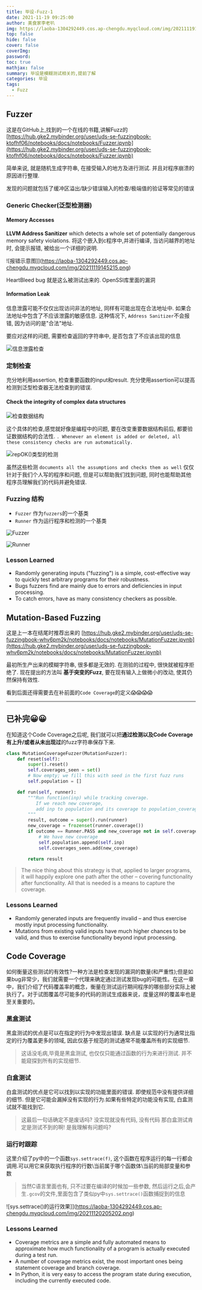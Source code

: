 ```yaml
---
title: 毕设-Fuzz-1
date: 2021-11-19 09:25:00
author: 美食家李老叭
img: https://laoba-1304292449.cos.ap-chengdu.myqcloud.com/img/20211119142134.png
top: false
hide: false
cover: false
coverImg: 
password: 
toc: true
mathjax: false
summary: 毕设是模糊测试相关的,提前了解
categories: 毕设
tags:
  - Fuzz
---
```


## Fuzzer

这是在GitHub上,找到的一个在线的书籍,讲解Fuzz的
[https://hub.gke2.mybinder.org/user/uds-se-fuzzingbook-ktofhf06/notebooks/docs/notebooks/Fuzzer.ipynb](https://hub.gke2.mybinder.org/user/uds-se-fuzzingbook-ktofhf06/notebooks/docs/notebooks/Fuzzer.ipynb)

简单来说, 就是随机生成字符串, 在接受输入的地方及进行测试. 并且对程序崩溃的原因进行整理.

发现的问题就包括了缓冲区溢出/缺少错误输入的检查/极端值的验证等常见的错误

### Generic Checker(泛型检测器)

#### Memory Accesses

**LLVM Address Sanitizer** which detects a whole set of potentially dangerous memory safety violations. 将这个嵌入到c程序中,并进行编译, 当访问越界的地址时, 会提示报错, 被给出一个详细的说明.

![报错示意图]](https://laoba-1304292449.cos.ap-chengdu.myqcloud.com/img/20211119145215.png)

HeartBleed bug 就是这么被测试出来的. OpenSSl库里面的漏洞

#### Information Leak

信息泄露可能不仅仅出现访问非法的地址, 同样有可能出现在合法地址中. 如果合法地址中包含了不应该泄露的敏感信息. 这种情况下, `Address Sanitizer`不会报错, 因为访问的是"合法"地址.

要应对这样的问题, 需要检查返回的字符串中, 是否包含了不应该出现的信息

![信息泄露检查](https://laoba-1304292449.cos.ap-chengdu.myqcloud.com/img/20211119151350.png)

### 定制检查

充分地利用assertion, 检查重要函数的input和result. 充分使用assertion可以提高检测到泛型检查器无法检查到的错误.

#### Check the integrity of complex data structures

![检查数据结构](https://laoba-1304292449.cos.ap-chengdu.myqcloud.com/img/20211119152317.png)

这个具体的检查,感觉就好像是编程中的问题, 要在改变重要数据结构前后, 都要验证数据结构的合法性. `. Whenever an element is added or deleted, all these consistency checks are run automatically.`

![repOK()类型的检测](https://laoba-1304292449.cos.ap-chengdu.myqcloud.com/img/20211119155255.png)

虽然这些检测 `documents all the assumptions and checks them as well` 仅仅针对于我们个人写的程序和问题, 但是可以帮助我们找到问题, 同时也能帮助其他程序员理解我们的代码并避免错误.

### Fuzzing 结构

- `Fuzzer` 作为`fuzzers`的一个基类 
- `Runner` 作为运行程序和检测的一个基类

![Fuzzer](https://laoba-1304292449.cos.ap-chengdu.myqcloud.com/img/20211120152158.png)

![Runner](https://laoba-1304292449.cos.ap-chengdu.myqcloud.com/img/20211120152415.png)

### Lesson Learned

- Randomly generating inputs ("fuzzing") is a simple, cost-effective way to quickly test arbitrary programs for their robustness.
- Bugs fuzzers find are mainly due to errors and deficiencies in input processing.
- To catch errors, have as many consistency checkers as possible.


## Mutation-Based Fuzzing

这是上一本在结尾时推荐出来的
[https://hub.gke2.mybinder.org/user/uds-se-fuzzingbook-whv6pm2k/notebooks/docs/notebooks/MutationFuzzer.ipynb](https://hub.gke2.mybinder.org/user/uds-se-fuzzingbook-whv6pm2k/notebooks/docs/notebooks/MutationFuzzer.ipynb)

最初所生产出来的模糊字符串, 很多都是无效的. 在测验的过程中, 很快就被程序拒绝了. 现在提出的方法叫 **基于突变的Fuzz**, 要在现有输入上做微小的改动, 使其仍然保持有效性. 

看到后面还得需要去在补前面的`Code Coverage`的定义😱😱😱😱

----
已补完😀😀
----

在知道这个Code Coverage之后呢, 我们就可以把**通过检测以及Code Coverage有上升/或者从未出现过**的fuzz字符串保存下来.

```python
class MutationCoverageFuzzer(MutationFuzzer):
    def reset(self):
        super().reset()
        self.coverages_seen = set()
        # Now empty; we fill this with seed in the first fuzz runs
        self.population = []

    def run(self, runner):
        """Run function(inp) while tracking coverage.
           If we reach new coverage,
           add inp to population and its coverage to population_coverage
        """
        result, outcome = super().run(runner)
        new_coverage = frozenset(runner.coverage())
        if outcome == Runner.PASS and new_coverage not in self.coverages_seen:
            # We have new coverage
            self.population.append(self.inp)
            self.coverages_seen.add(new_coverage)

        return result
```

> The nice thing about this strategy is that, applied to larger programs, it will happily explore one path after the other – covering functionality after functionality. All that is needed is a means to capture the coverage.

### Lessons Learned 

- Randomly generated inputs are frequently invalid – and thus exercise mostly input processing functionality.
- Mutations from existing valid inputs have much higher chances to be valid, and thus to exercise functionality beyond input processing.

## Code Coverage

如何衡量这些测试的有效性?一种方法是检查发现的漏洞的数量(和严重性);但是如果bug非常少，我们就需要一个代理来确定通过测试发现bug的可能性。在这一章中，我们介绍了代码覆盖率的概念，衡量在测试运行期间程序的哪些部分实际上被执行了。对于试图覆盖尽可能多的代码的测试生成器来说，度量这样的覆盖率也是至关重要的。

### 黑盒测试

黑盒测试的优点是可以在指定的行为中发现出错误. 缺点是 以实现的行为通常比指定的行为覆盖更多的领域, 因此仅基于规范的测试通常不能覆盖所有的实现细节.

> 这话没毛病,毕竟是黑盒测试, 也仅仅只能通过函数的行为来进行测试. 并不能窥探到所有的实现细节.

### 白盒测试

白盒测试的优点是它可以找到以实现的功能里面的错误. 即使规范中没有提供详细的细节.  但是它可能会漏掉没有实现的行为.如果有些特定的功能没有实现, 白盒测试就不能找到它.

> 这最后一句话确定不是废话吗? 没实现就没有代码, 没有代码 那白盒测试肯定是测试不到的啊! 是我理解有问题吗?

### 运行时跟踪

这里介绍了py中的一个函数`sys.settrace(f)`, 这个函数在程序运行的每一行都会调用.可以用它来获取执行程序的行数\当前属于哪个函数体\当前的局部变量和参数

> 当然C语言里面也有, 只不过要在编译的时候加一些参数, 然后运行之后,会产生`.gcov`的文件,里面包含了类似py中`sys.settrace()`函数捕捉到的信息

![sys.settrace()的运行效果]](https://laoba-1304292449.cos.ap-chengdu.myqcloud.com/img/20211120205202.png)

### Lessons Learned

- Coverage metrics are a simple and fully automated means to approximate how much functionality of a program is actually executed during a test run.
- A number of coverage metrics exist, the most important ones being statement coverage and branch coverage.
- In Python, it is very easy to access the program state during execution, including the currently executed code. 

